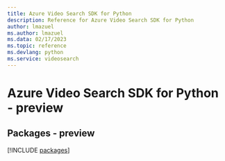 ```yaml
---
title: Azure Video Search SDK for Python
description: Reference for Azure Video Search SDK for Python
author: lmazuel
ms.author: lmazuel
ms.data: 02/17/2023
ms.topic: reference
ms.devlang: python
ms.service: videosearch
---
```

# Azure Video Search SDK for Python - preview
## Packages - preview
[!INCLUDE [packages](video-search-index.md)]